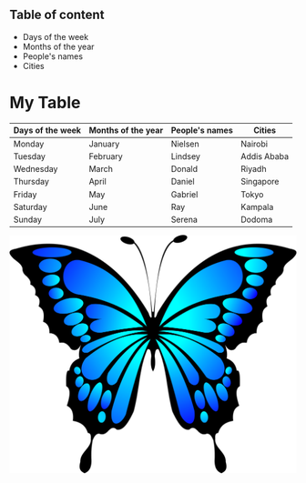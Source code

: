 ## Table of content
* Days of the week
* Months of the year
* People's names
* Cities
# My Table
|Days of the week|Months of the year| People's names| Cities
---|---|---|---|
Monday| January|Nielsen|Nairobi
Tuesday|February|Lindsey|Addis Ababa
Wednesday|March|Donald|Riyadh
Thursday|April|Daniel|Singapore
Friday|May|Gabriel|Tokyo
Saturday|June|Ray|Kampala
Sunday|July|Serena|Dodoma

![Butterfly](./Butterfly.png)
